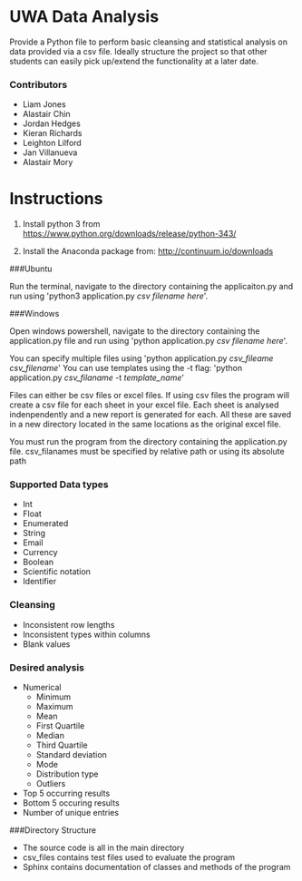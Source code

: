 # UWA Data Analysis
Provide a Python file to perform basic cleansing and statistical analysis on data provided via a csv file. Ideally structure the project so that other students can easily pick up/extend the functionality at a later date.

### Contributors
* Liam Jones
* Alastair Chin
* Jordan Hedges
* Kieran Richards
* Leighton Lilford
* Jan Villanueva
* Alastair Mory


Instructions
===============

1. Install python 3 from 	https://www.python.org/downloads/release/python-343/

2. Install the Anaconda package from:
	http://continuum.io/downloads

###Ubuntu

Run the terminal, navigate to the directory containing the applicaiton.py and run using
	'python3 application.py *csv filename here*'. 

###Windows

Open windows powershell, navigate to the directory containing the application.py file and run using 
	'python application.py *csv filename here*'.


You can specify multiple files using 
	'python application.py *csv_fileame* *csv_filename*'
You can use templates using the -t flag:
	'python application.py *csv_filaname* -t *template_name*'


Files can either be csv files or excel files. If using csv files the program will create a csv file for each sheet in your excel file. Each sheet is analysed indenpendently and a new report is generated for each. All these are saved in a new directory located in the same locations as the original excel file.

You must run the program from the directory containing the application.py file.
csv_filanames must be specified by relative path or using its absolute path


### Supported Data types
* Int
* Float
* Enumerated
* String
* Email
* Currency
* Boolean
* Scientific notation
* Identifier


### Cleansing
* Inconsistent row lengths
* Inconsistent types within columns
* Blank values

### Desired analysis
* Numerical
    * Minimum
	* Maximum
	* Mean
    * First Quartile
    * Median
    * Third Quartile
    * Standard deviation
    * Mode
	* Distribution type
	* Outliers
* Top 5 occurring results
* Bottom 5 occuring results
* Number of unique entries


###Directory Structure
* The source code is all in the main directory
* csv_files contains test files used to evaluate the program
* Sphinx contains documentation of classes and methods of the         	program

